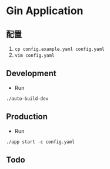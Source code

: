 # Gin Application

## 配置

1. `cp config.example.yaml config.yaml`
2. `vim config.yaml`

## Development

* Run

```
./auto-build-dev
```

## Production

* Run

```
./app start -c config.yaml
```

## Todo
